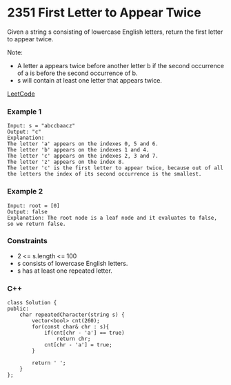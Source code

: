 # 2351 First Letter to Appear Twice

Given a string s consisting of lowercase English letters, return the first letter to appear twice.

Note:

* A letter a appears twice before another letter b if the second occurrence of a is before the second occurrence of b.
* s will contain at least one letter that appears twice.

[LeetCode](https://leetcode.cn/problems/first-letter-to-appear-twice/)


### Example 1

```
Input: s = "abccbaacz"
Output: "c"
Explanation:
The letter 'a' appears on the indexes 0, 5 and 6.
The letter 'b' appears on the indexes 1 and 4.
The letter 'c' appears on the indexes 2, 3 and 7.
The letter 'z' appears on the index 8.
The letter 'c' is the first letter to appear twice, because out of all the letters the index of its second occurrence is the smallest.
```

### Example 2

```
Input: root = [0]
Output: false
Explanation: The root node is a leaf node and it evaluates to false, so we return false.
```

### Constraints

* 2 <= s.length <= 100
* s consists of lowercase English letters.
* s has at least one repeated letter.

### C++ 

```
class Solution {
public:
    char repeatedCharacter(string s) {
        vector<bool> cnt(260);
        for(const char& chr : s){
            if(cnt[chr - 'a'] == true)
                return chr;
            cnt[chr - 'a'] = true;
        }

        return ' ';
    }
};
```